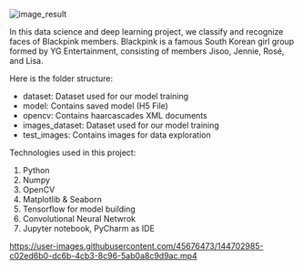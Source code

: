 ![image_result](https://user-images.githubusercontent.com/45676473/144703523-2f3be638-cad0-4ed0-9616-70e3dae0dc36.png)

In this data science and deep learning project, we classify and recognize faces of Blackpink members. Blackpink is a famous South Korean girl group formed by YG Entertainment, consisting of members Jisoo, Jennie, Rosé, and Lisa.

Here is the folder structure:

- dataset: Dataset used for our model training
- model: Contains saved model (H5 File)
- opencv: Contains haarcascades XML documents
- images_dataset: Dataset used for our model training
- test_images: Contains images for data exploration

Technologies used in this project:
1. Python
2. Numpy 
3. OpenCV
4. Matplotlib & Seaborn
5. Tensorflow for model building
6. Convolutional Neural Netwrok
7. Jupyter notebook, PyCharm as IDE


https://user-images.githubusercontent.com/45676473/144702985-c02ed6b0-dc6b-4cb3-8c96-5ab0a8c9d9ac.mp4

